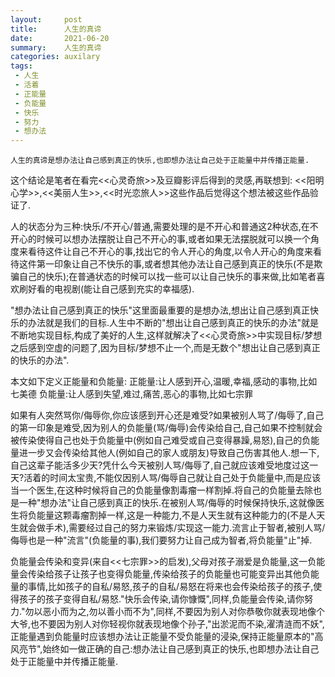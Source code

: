 ```yaml
---
layout:     post
title:      人生的真谛
date:       2021-06-20
summary:    人生的真谛
categories: auxilary
tags:
 - 人生
 - 活着
 - 正能量
 - 负能量
 - 快乐
 - 努力
 - 想办法
---
```


```
人生的真谛是想办法让自己感到真正的快乐,也即想办法让自己处于正能量中并传播正能量.
```

这个结论是笔者在看完<<心灵奇旅>>及豆瓣影评后得到的灵感,再联想到: <<阳明心学>>,<<美丽人生>>,<<时光恋旅人>>这些作品后觉得这个想法被这些作品验证了.

人的状态分为三种:快乐/不开心/普通,需要处理的是不开心和普通这2种状态,在不开心的时候可以想办法摆脱让自己不开心的事,或者如果无法摆脱就可以换一个角度来看待这件让自己不开心的事,找出它的令人开心的角度,以令人开心的角度来看待这件第一印象让自己不快乐的事,或者想其他办法让自己感到真正的快乐(不是欺骗自己的快乐);在普通状态的时候可以找一些可以让自己快乐的事来做,比如笔者喜欢刷好看的电视剧(能让自己感到充实的幸福感).

"想办法让自己感到真正的快乐"这里面最重要的是想办法,想出让自己感到真正快乐的办法就是我们的目标.人生中不断的"想出让自己感到真正的快乐的办法"就是不断地实现目标,构成了美好的人生,这样就解决了<<心灵奇旅>>中实现目标/梦想之后感到空虚的问题了,因为目标/梦想不止一个,而是无数个"想出让自己感到真正的快乐的办法".

本文如下定义正能量和负能量:
正能量:让人感到开心,温暖,幸福,感动的事物,比如七美德
负能量:让人感到失望,难过,痛苦,恶心的事物,比如七宗罪

如果有人突然骂你/侮辱你,你应该感到开心还是难受?如果被别人骂了/侮辱了,自己的第一印象是难受,因为别人的负能量(骂/侮辱)会传染给自己,自己如果不控制就会被传染使得自己也处于负能量中(例如自己难受或自己变得暴躁,易怒),自己的负能量进一步又会传染给其他人(例如自己的家人或朋友)导致自己伤害其他人.想一下,自己这辈子能活多少天?凭什么今天被别人骂/侮辱了,自己就应该难受地度过这一天?活着的时间太宝贵,不能仅因别人骂/侮辱自己就让自己处于负能量中,而是应该当一个医生,在这种时候将自己的负能量像割毒瘤一样割掉.将自己的负能量去除也是一种"想办法"让自己感到真正的快乐.在被别人骂/侮辱的时候保持快乐,这就像医生将负能量这颗毒瘤割掉一样,这是一种能力,不是人天生就有这种能力的(不是人天生就会做手术),需要经过自己的努力来锻炼/实现这一能力.流言止于智者,被别人骂/侮辱也是一种"流言"(负能量的事),我们要努力让自己成为智者,将负能量"止"掉.

负能量会传染和变异(来自<<七宗罪>>的启发),父母对孩子溺爱是负能量,这一负能量会传染给孩子让孩子也变得负能量,传染给孩子的负能量也可能变异出其他负能量的事情,比如孩子的自私/易怒,孩子的自私/易怒在将来也会传染给孩子的孩子,使得孩子的孩子变得自私/易怒."快乐会传染,请你慷慨",同样,负能量会传染,请你努力."勿以恶小而为之,勿以善小而不为",同样,不要因为别人对你恭敬你就表现地像个大爷,也不要因为别人对你轻视你就表现地像个孙子,"出淤泥而不染,濯清涟而不妖",正能量遇到负能量时应该想办法让正能量不受负能量的浸染,保持正能量原本的"高风亮节",始终如一做正确的自己:想办法让自己感到真正的快乐,也即想办法让自己处于正能量中并传播正能量.


